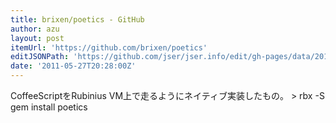 ```yaml
---
title: brixen/poetics - GitHub
author: azu
layout: post
itemUrl: 'https://github.com/brixen/poetics'
editJSONPath: 'https://github.com/jser/jser.info/edit/gh-pages/data/2011/05/index.json'
date: '2011-05-27T20:28:00Z'
---
```

CoffeeScriptをRubinius VM上で走るようにネイティブ実装したもの。
&gt; rbx -S gem install poetics

